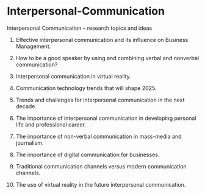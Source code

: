 # Interpersonal-Communication
Interpersonal Communication – research topics and ideas


1.	Effective interpersonal communication and its influence on Business Management.

2.	How to be a good speaker by using and combining verbal and nonverbal communication?

3.	Interpersonal communication in virtual reality.

4.	Communication technology trends that will shape 2025.

5.	Trends and challenges for interpersonal communication in the next decade.

6.	The importance of interpersonal communication in developing personal life and professional career.

7.	The importance of non-verbal communication in mass-media and journalism.

8.	The importance of digital communication for businesses.

9.	Traditional communication channels versus modern communication channels.

10.	 The use of virtual reality in the future interpersonal communication.
